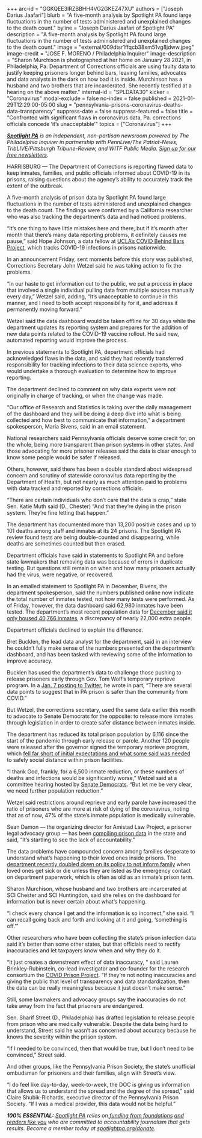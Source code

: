 +++
arc-id = "GGKQEE3IRZBBHH4VG2GKEZ47XU"
authors = ["Joseph Darius Jaafari"]
blurb = "A five-month analysis by Spotlight PA found large fluctuations in the number of tests administered and unexplained changes to the death count."
byline = "Joseph Darius Jaafari of Spotlight PA"
description = "A five-month analysis by Spotlight PA found large fluctuations in the number of tests administered and unexplained changes to the death count."
image = "external/009dtsr1ffqcb38xm51vg8jdww.jpeg"
image-credit = "JOSE F. MORENO / Philadelphia Inquirer"
image-description = "Sharon Murchison is photographed at her home on January 28 2021, in Philadelphia, Pa. Department of Corrections officials are using faulty data to justify keeping prisoners longer behind bars, leaving families, advocates and data analysts in the dark on how bad it is inside. Murchinson has a husband and two brothers that are incarcerated. She recently testified at a hearing on the above matter."
internal-id = "SPLDATA30"
kicker = "Coronavirus"
modal-exclude = false
no-index = false
published = 2021-01-29T12:29:00-05:00
slug = "pennsylvania-prisons-coronavirus-deaths-data-transparency"
suppress-date = false
suppress-featured = false
title = "Confronted with significant flaws in coronavirus data, Pa. corrections officials concede ‘it’s unacceptable’"
topics = ["Coronavirus"]
+++

<a href="https://www.spotlightpa.org/"><i><b>Spotlight PA</b></i></a><i> is an independent, non-partisan newsroom powered by The Philadelphia Inquirer in partnership with PennLive/The Patriot-News, TribLIVE/Pittsburgh Tribune-Review, and WITF Public Media. </i><a href="https://www.spotlightpa.org/newsletters"><i>Sign up for our free newsletters</i></a><i>.</i>

HARRISBURG — The Department of Corrections is reporting flawed data to keep inmates, families, and public officials informed about COVID-19 in its prisons, raising questions about the agency’s ability to accurately track the extent of the outbreak.

A five-month analysis of prison data by Spotlight PA found large fluctuations in the number of tests administered and unexplained changes to the death count. The findings were confirmed by a California researcher who was also tracking the department’s data and had noticed problems.

“It’s one thing to have little mistakes here and there, but if it’s month after month that there’s many data reporting problems, it definitely causes me pause,” said Hope Johnson, a data fellow at <a href="https://law.ucla.edu/news/ucla-law-builds-databases-prisons-and-covid-19">UCLA’s COVID Behind Bars Project</a>, which tracks COVID-19 infections in prisons nationwide.

<script src="https://www.spotlightpa.org/embed.js" async></script><div data-spl-embed-version="1" data-spl-src="https://www.spotlightpa.org/embeds/newsletter/"></div>

In an announcement Friday, sent moments before this story was published, Corrections Secretary John Wetzel said he was taking action to fix the problems.

“In our haste to get information out to the public, we put a process in place that involved a single individual pulling data from multiple sources manually every day,” Wetzel said, adding, “It’s unacceptable to continue in this manner, and I need to both accept responsibility for it, and address it permanently moving forward.”

Wetzel said the data dashboard would be taken offline for 30 days while the department updates its reporting system and prepares for the addition of new data points related to the COVID-19 vaccine rollout. He said new, automated reporting would improve the process.

In previous statements to Spotlight PA, department officials had acknowledged flaws in the data, and said they had recently transferred responsibility for tracking infections to their data science experts, who would undertake a thorough evaluation to determine how to improve reporting.

The department declined to comment on why data experts were not originally in charge of tracking, or when the change was made.

“Our office of Research and Statistics is taking over the daily management of the dashboard and they will be doing a deep dive into what is being collected and how best to communicate that information,” a department spokesperson, Maria Bivens, said in an email statement.

National researchers said Pennsylvania officials deserve some credit for, on the whole, being more transparent than prison systems in other states. And those advocating for more prisoner releases said the data is clear enough to know some people would be safer if released.

Others, however, said there has been a double standard about widespread concern and scrutiny of statewide coronavirus data reporting by the Department of Health, but not nearly as much attention paid to problems with data tracked and reported by corrections officials.

“There are certain individuals who don’t care that the data is crap,” state Sen. Katie Muth said (D., Chester) “And that they’re dying in the prison system. They’re fine letting that happen.”

The department has documented more than 13,200 positive cases and up to 101 deaths among staff and inmates at its 24 prisons. The Spotlight PA review found tests are being double-counted and disappearing, while deaths are sometimes counted but then erased.

Department officials have said in statements to Spotlight PA and before state lawmakers that removing data was because of errors in duplicate testing. But questions still remain on when and how many prisoners actually had the virus, were negative, or recovered.

In an emailed statement to Spotlight PA in December, Bivens, the department spokesperson, said the numbers published online now indicate the total number of inmates tested, not how many tests were performed. As of Friday, however, the data dashboard said 62,980 inmates have been tested. The department’s most recent population data for <a href="https://www.cor.pa.gov/About%20Us/Statistics/Documents/Current%20Monthly%20Population.pdf">December said it only housed 40,766 inmates</a>, a discrepancy of nearly 22,000 extra people.

Department officials declined to explain the difference.

Bret Bucklen, the lead data analyst for the department, said in an interview he couldn’t fully make sense of the numbers presented on the department’s dashboard, and has been tasked with reviewing some of the information to improve accuracy.

Bucklen has used the department’s data to challenge those pushing to release prisoners early through Gov. Tom Wolf’s temporary reprieve program. In a <a href="https://twitter.com/kbucklen/status/1347260992959471617">Jan. 7 posting to Twitter</a>, he wrote in part, “There are several data points to suggest that in PA prison is safer than the community from COVID.”

But Wetzel, the corrections secretary, used the same data earlier this month to advocate to Senate Democrats for the opposite: to release more inmates through legislation in order to create safer distance between inmates inside.

The department has reduced its total prison population by 6,116 since the start of the pandemic through early release or parole. Another 120 people were released after the governor signed the temporary reprieve program, which <a href="https://www.spotlightpa.org/news/2020/06/pennsylvania-coronavirus-reprieves-state-prisons/">fell far short of initial expectations and what some said was needed</a> to safely social distance within prison facilities.

“I thank God, frankly, for a 6,500 inmate reduction, or these numbers of deaths and infections would be significantly worse,” Wetzel said at a committee hearing hosted by <a href="https://web.archive.org/20210122122603/https://www.senatormuth.com/policy-hearing-on-impact-of-covid-19-on-prisons/">Senate Democrats</a>. “But let me be very clear, we need further population reduction.”

Wetzel said restrictions around reprieve and early parole have increased the ratio of prisoners who are more at risk of dying of the coronavirus, noting that as of now, 47% of the state’s inmate population is medically vulnerable.

Sean Damon — the organizing director for Amistad Law Project, a prisoner legal advocacy group — has been <a href="https://web.archive.org/20210119164443/https://paprisonpandemictracker.com/">compiling prison data</a> in the state and said, “It’s startling to see the lack of accountability.”

The data problems have compounded concern among families desperate to understand what’s happening to their loved ones inside prisons. The <a href="https://www.spotlightpa.org/news/2021/01/pennsylvania-prisons-covid-19-next-of-kin-department-of-corrections-emergency-contact/">department recently doubled down on its policy to not inform family</a> when loved ones get sick or die unless they are listed as the emergency contact on department paperwork, which is often as old as an inmate’s prison term.

Sharon Murchison, whose husband and two brothers are incarcerated at SCI Chester and SCI Huntingdon, said she relies on the dashboard for information but is never certain about what’s happening.

“I check every chance I get and the information is so incorrect,” she said. “I can recall going back and forth and looking at it and going, ‘something is off.’”

<script src="https://www.spotlightpa.org/embed.js" async></script><div data-spl-embed-version="1" data-spl-src="https://www.spotlightpa.org/embeds/tips/?tip_text=Have%20you%20had%20problems%20attempting%20to%20make%20contact%20or%20get%20information%20about%20someone%20incarcerated%20at%20a%20county%20jail%3F%20Send%20us%20a%20tip.%20"></div>

Other researchers who have been collecting the state’s prison infection data said it’s better than some other states, but that officials need to rectify inaccuracies and let taxpayers know when and why they do it.

“It just creates a downstream effect of data inaccuracy, " said Lauren Brinkley-Rubinstein, co-lead investigator and co-founder for the research consortium the <a href="https://web.archive.org/20210101020226/https://covidprisonproject.com/">COVID Prison Project</a>. “If they’re not noting inaccuracies and giving the public that level of transparency and data standardization, then the data can be really meaningless because it just doesn’t make sense.”

Still, some lawmakers and advocacy groups say the inaccuracies do not take away from the fact that prisoners are endangered.

Sen. Sharif Street (D., Philadelphia) has drafted legislation to release people from prison who are medically vulnerable. Despite the data being hard to understand, Street said he wasn’t as concerned about accuracy because he knows the severity within the prison system.

“If I needed to be convinced, then that would be true, but I don’t need to be convinced,” Street said.

And other groups, like the Pennsylvania Prison Society, the state’s unofficial ombudsman for prisoners and their families, align with Street’s view.

“I do feel like day-to-day, week-to-week, the DOC is giving us information that allows us to understand the spread and the degree of the spread,” said Claire Shubik-Richards, executive director of the Pennsylvania Prison Society. “If I was a medical provider, this data would not be helpful.”

<i><b>100% ESSENTIAL:</b></i><i> </i><a href="https://www.spotlightpa.org/"><i>Spotlight PA</i></a><i> relies on</i><a href="https://www.spotlightpa.org/support"><i> funding from foundations</i></a><i> </i><a href="https://www.spotlightpa.org/support"><i>and readers like you</i></a><i> who are committed to accountability journalism that gets results. Become a member today at </i><a href="/donate?campaign=701Dn000000YgovIAC"><i>spotlightpa.org/donate</i></a><i>.</i>

